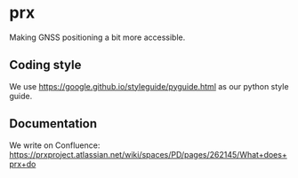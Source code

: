 # prx

Making GNSS positioning a bit more accessible.

## Coding style
We use https://google.github.io/styleguide/pyguide.html as our python style guide.

## Documentation

We write on Confluence:
https://prxproject.atlassian.net/wiki/spaces/PD/pages/262145/What+does+prx+do
